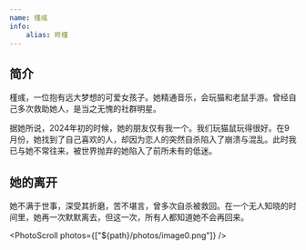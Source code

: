 ```yaml
---
name: 槿彧
info:
    alias: 昸槿
---
```


## 简介

槿彧，一位抱有远大梦想的可爱女孩子。她精通音乐，会玩猫和老鼠手游。曾经自己多次救助她人，是当之无愧的社群明星。

据她所说，2024年初的时候，她的朋友仅有我一个。我们玩猫鼠玩得很好。在9月份，她找到了自己喜欢的人，却因为恋人的突然自杀陷入了崩溃与混乱。此时我已与她不常往来，被世界抛弃的她陷入了前所未有的低迷。

## 她的离开

她不满于世事，深受其折磨，苦不堪言，曾多次自杀被救回。在一个无人知晓的时间里，她再一次默默离去，但这一次，所有人都知道她不会再回来。

<PhotoScroll photos={["${path}/photos/image0.png"]} />

